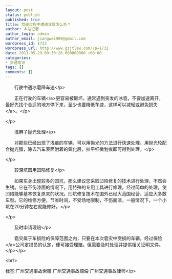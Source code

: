 ```yaml
---
layout: post
status: publish
published: true
title: 驾驶过程中遭遇冰雹怎么办？
author: 本站记者
author_login: admin
author_email: jiangwei909@gmail.com
wordpress_id: 1732
wordpress_url: http://www.gzjtlaw.com/?p=1732
date: 2011-05-29 09:30:28.000000000 +08:00
categories:
- 交通常识
tags: []
comments: []
---
```

<p><p>　　行驶中遇冰雹降车速<&#47;p><p>　　正在行驶的<a>车辆<&#47;a>更容易被砸坏。通常遇到突发的冰雹，不要加速离开，最好先找个合适的地方停下来，至少也要降低车速，这样可以减轻或避免<a>损失<&#47;a>。<&#47;p><p><&#47;p><p>　　浅麻子抛光处理<&#47;p><p>　　对那些已经出现了浅痕的车辆，可以用抛光的方法进行快速处理。用抛光轮配合抛光腊，除去汽车表面附着的氧化层，拉平细微划痕即可得到处理。<&#47;p><p><&#47;p><p>　　较深坑凹用凹陷修复<&#47;p><p>　　如果车身出现较多的凹坑，那么建议您采取凹陷修复的技术进行处理，不然会生锈。它在不伤漆面的情况下，用特殊的专用工具进行修理，经过简单的处理，使凹陷能够基本恢复原来的状况。凹坑修复技术在国外已经大范围经营，适应大多数车型。它的维修方便，节省时间，不受场地限制，不伤面漆，一般情况下，一个小坑在20分钟左右就能修好。<&#47;p><p><&#47;p><p>　　及时申请理赔<&#47;p><p>　　雹灾属于车损险的保障范围之内，只要在本次雹灾中受损的车辆，经过<a>保险<&#47;a>公司定损员的认定，便可接受理赔。但需要及时处理并提供相关证明文件。<&#47;p><&#47;p><br&#47;><p>标签:广州交通事故索赔 广州交通事故赔偿 广州交通事故律师<&#47;p>
